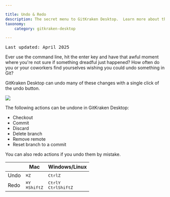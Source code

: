 ```yaml
---

title: Undo & Redo
description: The secret menu to GitKraken Desktop.  Learn more about the Command bar, Command Palette and general tips for working faster.
taxonomy:
    category: gitkraken-desktop

---
```

<kbd>Last updated: April 2025</kbd>

Ever use the command line, hit the enter key and have that awful moment where you're not sure if something dreadful just happened? How often do you or your coworkers find yourselves wishing you could undo something in Git?

GitKraken Desktop can undo many of these changes with a single click of the undo button.

<img src='/wp-content/uploads/undo-undo-2025.png' class="help-center-img img-bordered">

The following actions can be undone in GitKraken Desktop:

+ Checkout
+ Commit
+ Discard
+ Delete branch
+ Remove remote
+ Reset branch to a commit


You can also redo actions if you undo them by mistake.


<table class='table table--bordered table--shortcuts'>
    <thead>
        <tr>
            <th>&nbsp;</th>
            <th>Mac</th>
            <th>Windows/Linux</th>
        </tr>
    </thead>
    <tbody>
        <tr>
            <td>Undo</td>
            <td><kbd>&#8984;</kbd><kbd>Z</kbd></td>
            <td><kbd>Ctrl</kbd><kbd>Z</kbd></td>
        </tr>
        <tr>
            <td>Redo</td>
            <td><kbd>&#8984;</kbd><kbd>Y</kbd><br>
            <kbd>&#8984;</kbd><kbd>Shift</kbd><kbd>Z</kbd></td>
            <td><kbd>Ctrl</kbd><kbd>Y</kbd><br>
            <kbd>Ctrl</kbd><kbd>Shift</kbd><kbd>Z</kbd></td>
        </tr>
    </tbody>
</table>
